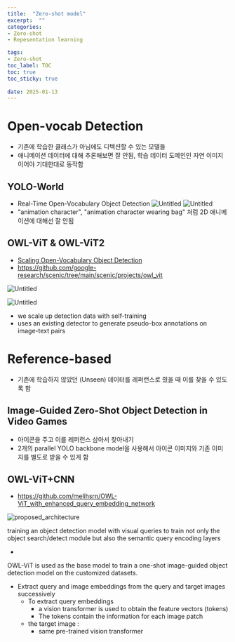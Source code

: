 ```yaml
---
title:  "Zero-shot model"
excerpt:  ""
categories: 
- Zero-shot
- Repesentation learning

tags:
- Zero-shot
toc_label: TOC
toc: true
toc_sticky: true
 
date: 2025-01-13
---
```



# Open-vocab Detection
- 기존에 학습한 클래스가 아님에도 디텍션할 수 있는 모델들
- 애니메이션 데이터에 대해 추론해보면 잘 안됨, 학습 데이터 도메인인 자연 이미지이어야 기대한대로 동작함

## YOLO-World
- Real-Time Open-Vocabulary Object Detection
![Untitled](https://github.com/user-attachments/assets/30e98167-d7bb-47a4-947b-9deb6c3219d5)
![Untitled](https://github.com/user-attachments/assets/b0e81b07-aa31-4ebd-942e-e59bdd1a0da5)
- "animation character", "animation character wearing bag" 처럼 2D 애니메이션에 대해선 잘 안됨


## OWL-ViT & OWL-ViT2
- [Scaling Open-Vocabulary Object Detection](https://arxiv.org/abs/2306.09683)
- https://github.com/google-research/scenic/tree/main/scenic/projects/owl_vit


![Untitled](https://github.com/user-attachments/assets/129cfd99-0383-43a0-a8ed-7e633f04c9ab)

![Untitled](https://github.com/user-attachments/assets/2c177af5-3c97-4b27-aac6-ddc92585de88)
- we scale up detection data with self-training
- uses an existing detector to generate pseudo-box annotations on image-text pairs

# Reference-based
- 기존에 학습하지 않았던 (Unseen) 데이터를 레퍼런스로 줬을 때 이를 찾을 수 있도록 함

## Image-Guided Zero-Shot Object Detection in Video Games
- 아이콘을 주고 이를 레퍼런스 삼아서 찾아내기
- 2개의 parallel YOLO backbone model을 사용해서 아이콘 이미지와 기존 이미지를 별도로 받을 수 있게 함

## OWL-ViT+CNN
- https://github.com/melihsrn/OWL-ViT_with_enhanced_query_embedding_network


![proposed_architecture](https://github.com/user-attachments/assets/ffbce195-df5f-480c-a0f0-bdf2e63d069f)

training an object detection model with visual queries to train
not only the object search/detect module but also the semantic
query encoding layers

- 

OWL-ViT is used as the base model to
train a one-shot image-guided object detection model on the
customized datasets.

- Extract query and image embeddings from the query and target images successively
    - To extract query embeddings
        - a vision transformer is used to obtain the feature vectors (tokens)
        - The tokens contain the information for each image patch
    - the target image :
        - same pre-trained vision transformer